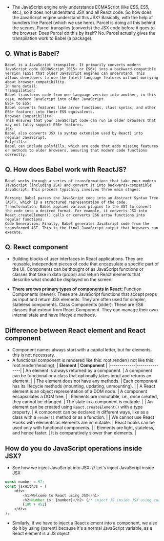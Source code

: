 -   The JavaScript engine only understands ECMAScript (like ES6, ES5, etc.), so it does  not understand JSX and all React code.
    So how does the JavaScript engine understand this JSX? Basically, with the help of bundlers like Parcel (which we use here). Parcel is doing all this behind the scenes. Parcel transpiles (converts) the JSX code before it goes to the browser. Does Parcel do this by itself? No. Parcel actually gives the transpilation work to Babel (a package).

## Q. What is Babel?
    Babel is a JavaScript transpiler. It primarily converts modern JavaScript code (ECMAScript 2015+ or ES6+) into a backward-compatible version (ES5) that older JavaScript engines can understand. This allows developers to use the latest language features without worrying about browser compatibility. 
    In more detail:
    Transpilation:
    Babel transforms code from one language version into another, in this case, modern JavaScript into older JavaScript. 
    ES6+ to ES5:
    Babel converts features like arrow functions, class syntax, and other ES6+ features into their ES5 equivalents. 
    Browser Compatibility:
    This ensures that your JavaScript code can run in older browsers that may not fully support ES6+ features. 
    JSX:
    Babel also converts JSX (a syntax extension used by React) into regular JavaScript. 
    Polyfills:
    Babel can include polyfills, which are code that adds missing features or methods to older browsers, ensuring that modern code functions correctly. 
    
## Q. How does Babel work with ReactJS?
    Babel works through a series of transformations that take your modern JavaScript (including JSX) and convert it into backwards-compatible JavaScript. This process typically involves three main stages:

    Parsing: Babel parses the JavaScript code into an Abstract Syntax Tree (AST), which is a structured representation of the code.
    Transformation: Babel applies various plugins to the AST to convert the code into a desired format. For example, it converts JSX into React.createElement() calls or converts ES6 arrow functions into regular functions.
    Code Generation: Finally, Babel generates JavaScript code from the transformed AST. This is the final JavaScript output that browsers can execute.

## Q. React component
- Building blocks of user interfaces in React applications. They are reusable, independent pieces of code that encapsulate a specific part of
  the UI. Components can be thought of as JavaScript functions or classes that take in data (props) and return React elements that describe
  what should be displayed on the screen.

- **There are two primary types of components in React**: 
    Function Components (newer):
    These are JavaScript functions that accept props as input and return JSX elements. They are often used for simpler, stateless components.
    Class Components (older):
    These are ES6 classes that extend from React.Component. They can manage their own internal state and have lifecycle methods.

## Difference between React element and React component
- Component names always start with a capital letter, but for elements, this is not necessary.
- A functional component is rendered like this: root.render(<HeadingComponent2/>) not 
  like this: root.render(heading);
| **Element** | **Component** |
|-------------|---------------|
| An element is always returned by a component. | A component can be functional or a class that optionally takes input and returns an element. |
| The element does not have any methods. | Each component has its lifecycle methods (mounting, updating, unmounting). |
| A React element is an object representation of a DOM node. | A component encapsulates a DOM tree. |
| Elements are immutable, i.e., once created, they cannot be changed. | The state in a component is mutable. |
| An element can be created using `React.createElement()` with a type property. | A component can be declared in different ways, like as a class with a `render()` method or as a function. |
| We cannot use React Hooks with elements as elements are immutable. | React hooks can be used only with functional components. |
| Elements are light, stateless, and hence faster. | It is comparatively slower than elements. |

## How do you do JavaScript operations inside JSX?
- See how we inject JavaScript into JSX:
  // Let's inject JavaScript inside JSX
```js
const number = 97;
const jsxWithJs = (
    <div>
        <h1>Welcome to React using JSX</h1>
        <h2>Number is: {number}</h2> {/* inject JS inside JSX using curly brackets {} */}
        {100 + 452}
    </div>
);
```
- Similarly, if we have to inject a React element into a component, we also do it by using {parent}
  because it's a normal JavaScript variable, as a React element is a JS object.